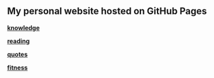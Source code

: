 ## My personal website hosted on GitHub Pages


**[knowledge](https://github.com/gdmoney/knowledge)**

**[reading](https://github.com/gdmoney/reading)**

**[quotes](https://github.com/gdmoney/quotes)**

**[fitness](https://github.com/gdmoney/fitness)**
